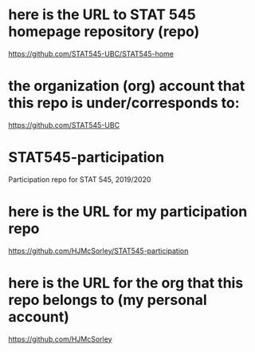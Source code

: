 # here is the URL to STAT 545 homepage repository (repo)
https://github.com/STAT545-UBC/STAT545-home
# the organization (org) account that this repo is under/corresponds to:
https://github.com/STAT545-UBC

# STAT545-participation
Participation repo for STAT 545, 2019/2020
# here is the URL for my participation repo
https://github.com/HJMcSorley/STAT545-participation
# here is the URL for the org that this repo belongs to (my personal account)
https://github.com/HJMcSorley
